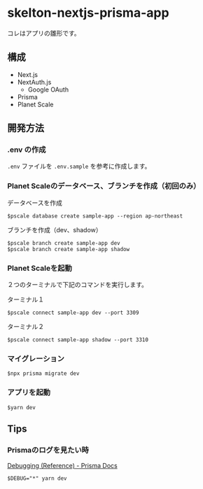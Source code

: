 # skelton-nextjs-prisma-app

コレはアプリの雛形です。

## 構成

- Next.js
- NextAuth.js
  - Google OAuth
- Prisma
- Planet Scale

## 開発方法

### .env の作成

`.env` ファイルを `.env.sample` を参考に作成します。

### Planet Scaleのデータベース、ブランチを作成（初回のみ）

データベースを作成

```shell
$pscale database create sample-app --region ap-northeast
```

ブランチを作成（dev、shadow）

```shell
$pscale branch create sample-app dev
$pscale branch create sample-app shadow
```

### Planet Scaleを起動

２つのターミナルで下記のコマンドを実行します。

ターミナル１

```shell
$pscale connect sample-app dev --port 3309
```

ターミナル２

```shell
$pscale connect sample-app shadow --port 3310
```

### マイグレーション

```shell
$npx prisma migrate dev
```

### アプリを起動

```shell
$yarn dev
```

## Tips

### Prismaのログを見たい時

[Debugging (Reference) - Prisma Docs](https://www.prisma.io/docs/concepts/components/prisma-client/debugging)

```shell
$DEBUG="*" yarn dev
```
